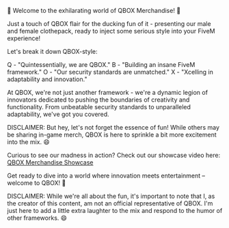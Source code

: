 🦆 Welcome to the exhilarating world of QBOX Merchandise! 🦆

Just a touch of QBOX flair for the ducking fun of it - presenting our male and female clothepack, ready to inject some serious style into your FiveM experience!

Let's break it down QBOX-style:

Q - "Quintessentially, we are QBOX."
B - "Building an insane FiveM framework."
O - "Our security standards are unmatched."
X - "Xcelling in adaptability and innovation."

At QBOX, we're not just another framework - we're a dynamic legion of innovators dedicated to pushing the boundaries of creativity and functionality. From unbeatable security standards to unparalleled adaptability, we've got you covered.

DISCLAIMER: But hey, let's not forget the essence of fun! While others may be sharing in-game merch, QBOX is here to sprinkle a bit more excitement into the mix. 😄

Curious to see our madness in action? Check out our showcase video here: [QBOX Merchandise Showcase](https://youtu.be/HzbGfmUNKjs)

Get ready to dive into a world where innovation meets entertainment – welcome to QBOX! 🦆


DISCLAIMER: While we're all about the fun, it's important to note that I, as the creator of this content, am not an official representative of QBOX. 
I'm just here to add a little extra laughter to the mix and respond to the humor of other frameworks. 😄
